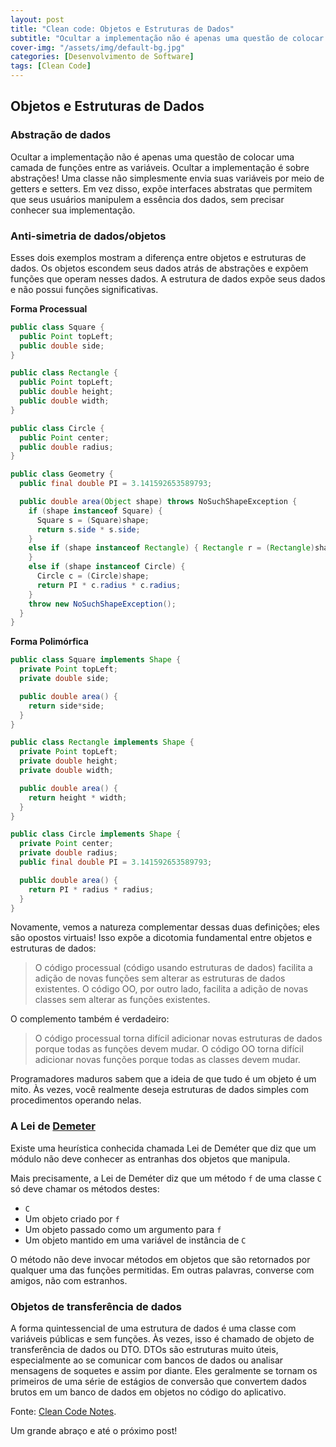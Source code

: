 ```yaml
---
layout: post
title: "Clean code: Objetos e Estruturas de Dados"
subtitle: "Ocultar a implementação não é apenas uma questão de colocar uma camada de funções entre as variáveis. Ocultar a implementação é sobre abstrações!"
cover-img: "/assets/img/default-bg.jpg"
categories: [Desenvolvimento de Software]
tags: [Clean Code]
---
```


## Objetos e Estruturas de Dados

### Abstração de dados

Ocultar a implementação não é apenas uma questão de colocar uma camada de funções entre as variáveis. Ocultar a implementação é sobre abstrações! Uma classe não simplesmente envia suas variáveis por meio de getters e setters. Em vez disso, expõe interfaces abstratas que permitem que seus usuários manipulem a essência dos dados, sem precisar conhecer sua implementação.

### Anti-simetria de dados/objetos

Esses dois exemplos mostram a diferença entre objetos e estruturas de dados. Os objetos escondem seus dados atrás de abstrações e expõem funções que operam nesses dados. A estrutura de dados expõe seus dados e não possui funções significativas.

**Forma Processual**

```java
public class Square {
  public Point topLeft;
  public double side;
}

public class Rectangle {
  public Point topLeft;
  public double height;
  public double width;
}

public class Circle {
  public Point center;
  public double radius;
}

public class Geometry {
  public final double PI = 3.141592653589793;

  public double area(Object shape) throws NoSuchShapeException {
    if (shape instanceof Square) {
      Square s = (Square)shape;
      return s.side * s.side;
    }
    else if (shape instanceof Rectangle) { Rectangle r = (Rectangle)shape; return r.height * r.width;
    }
    else if (shape instanceof Circle) {
      Circle c = (Circle)shape;
      return PI * c.radius * c.radius;
    }
    throw new NoSuchShapeException();
  }
}
```

**Forma Polimórfica**

```java
public class Square implements Shape {
  private Point topLeft;
  private double side;

  public double area() {
    return side*side;
  }
}

public class Rectangle implements Shape {
  private Point topLeft;
  private double height;
  private double width;

  public double area() {
    return height * width;
  }
}

public class Circle implements Shape {
  private Point center;
  private double radius;
  public final double PI = 3.141592653589793;

  public double area() {
    return PI * radius * radius;
  }
}
```

Novamente, vemos a natureza complementar dessas duas definições; eles são opostos virtuais! Isso expõe a dicotomia fundamental entre objetos e estruturas de dados:

> O código processual (código usando estruturas de dados) facilita a adição de novas funções sem alterar as estruturas de dados existentes. O código OO, por outro lado, facilita a adição de novas classes sem alterar as funções existentes.

O complemento também é verdadeiro:

> O código processual torna difícil adicionar novas estruturas de dados porque todas as funções devem mudar. O código OO torna difícil adicionar novas funções porque todas as classes devem mudar.

Programadores maduros sabem que a ideia de que tudo é um objeto é um mito. Às vezes, você realmente deseja estruturas de dados simples com procedimentos operando nelas.

### A Lei de [Demeter](https://en.wikipedia.org/wiki/Law_of_Demeter)

Existe uma heurística conhecida chamada Lei de Deméter que diz que um módulo não deve conhecer as entranhas dos objetos que manipula.

Mais precisamente, a Lei de Deméter diz que um método `f` de uma classe `C` só deve chamar os métodos destes:

- `C`
- Um objeto criado por `f`
- Um objeto passado como um argumento para `f`
- Um objeto mantido em uma variável de instância de `C`

O método não deve invocar métodos em objetos que são retornados por qualquer uma das funções permitidas. Em outras palavras, converse com amigos, não com estranhos.

### Objetos de transferência de dados

A forma quintessencial de uma estrutura de dados é uma classe com variáveis públicas e sem funções. Às vezes, isso é chamado de objeto de transferência de dados ou DTO. DTOs são estruturas muito úteis, especialmente ao se comunicar com bancos de dados ou analisar mensagens de soquetes e assim por diante. Eles geralmente se tornam os primeiros de uma série de estágios de conversão que convertem dados brutos em um banco de dados em objetos no código do aplicativo.

Fonte:
<a href="https://github.com/JuanCrg90/Clean-Code-Notes" target="\_blank">Clean Code Notes</a>.

Um grande abraço e até o próximo post!
